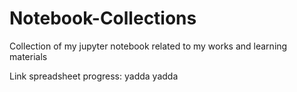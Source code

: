 # Notebook-Collections
Collection of my jupyter notebook related to my works and learning materials

Link spreadsheet progress: yadda yadda
